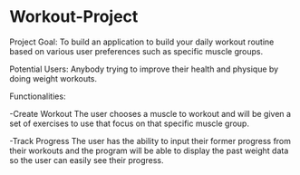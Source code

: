 # Workout-Project

Project Goal: To build an application to build your daily workout routine based on various user preferences such as specific muscle groups.


Potential Users: Anybody trying to improve their health and physique by doing weight workouts.


Functionalities:

-Create Workout
The user chooses a muscle to workout and will be given a set of exercises to use that focus on that specific muscle           group.
 
-Track Progress
The user has the ability to input their former progress from their workouts and the program will be able to display           the past weight data so the user can easily see their progress.
        
        
